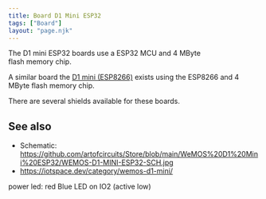 ```yaml
---
title: Board D1 Mini ESP32
tags: ["Board"]
layout: "page.njk"
---
```


The D1 mini ESP32 boards use a ESP32 MCU and 4 MByte flash memory chip.

A similar board the [D1 mini (ESP8266)](/boards/d1mini.md) exists
using the ESP8266 and 4 MByte flash memory chip.

There are several shields available for these boards.

## See also

* Schematic: <https://github.com/artofcircuits/Store/blob/main/WeMOS%20D1%20Mini%20ESP32/WEMOS-D1-MINI-ESP32-SCH.jpg>
* <https://iotspace.dev/category/wemos-d1-mini/>

<!-- ![d1mini pins](/boards/d1minipins.png) -->

power led: red
Blue LED on IO2 (active low)

